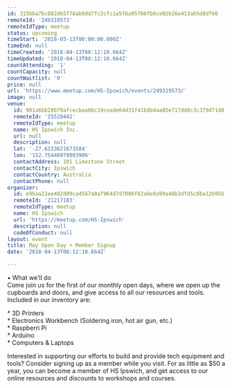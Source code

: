 ```yaml
---
id: 315bba7bc882d65f78ab9dd7fc2cfc1a5f6a95f86fb8ce02b26e413ab5d8df66
remoteId: '249319573'
remoteIdType: meetup
status: upcoming
timeStart: '2018-05-13T00:00:00.000Z'
timeEnd: null
timeCreated: '2018-04-13T08:12:10.664Z'
timeUpdated: '2018-04-13T08:12:10.664Z'
countAttending: '1'
countCapacity: null
countWaitlist: '0'
price: null
url: 'https://www.meetup.com/HS-Ipswich/events/249319573/'
image: null
venue:
  id: 901a6bb28b79afcecbaa86c19ceade64d31f41b8b4aa85e717dd8c3c379d7140
  remoteId: '25520442'
  remoteIdType: meetup
  name: HS Ipswich Inc.
  url: null
  description: null
  lat: '-27.6153621673584'
  lon: '152.75440979003906'
  contactAddress: 101 Limestone Street
  contactCity: Ipswich
  contactCountry: Australia
  contactPhone: null
organizer:
  id: e9baa22ee482d09ca4567a8af964d7d7006f62abe8a99a48b3dfd5c8ba12b95b
  remoteId: '21217183'
  remoteIdType: meetup
  name: HS Ipswich
  url: 'https://meetup.com/HS-Ipswich'
  description: null
  codeOfConduct: null
layout: event
title: May Open Day + Member Signup
date: '2018-04-13T08:12:10.664Z'

---
```

<p>• What we'll do<br/>Come join us for the first of our monthly open days, where we open up the cupboards and doors, and give access to all our resources and tools. Included in our inventory are:</p> <p>* 3D Printers<br/>* Electronics Workbench (Soldering iron, hot air gun, etc.)<br/>* Raspberri Pi<br/>* Arduino<br/>* Computers &amp; Laptops</p> <p>Interested in supporting our efforts to build and provide tech equipment and tools? Consider signing up as a member while you visit. For as little as $50 a year, you can become a member of HS Ipswich, and get access to our online resources and discounts to workshops and courses.</p>
